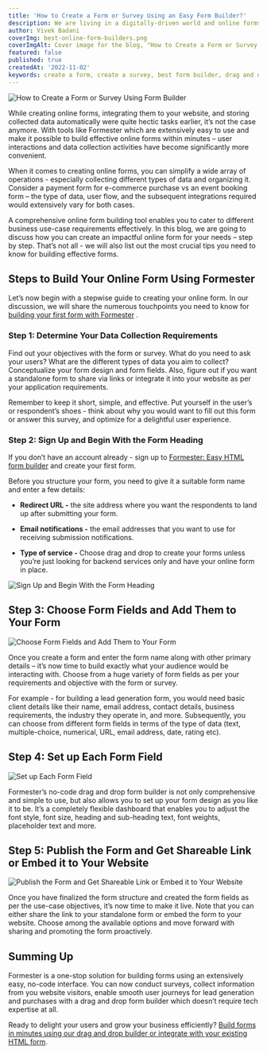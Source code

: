 ```yaml
---
title: 'How to Create a Form or Survey Using an Easy Form Builder?'
description: We are living in a digitally-driven world and online forms are needed in a majority of business and user activities. From asking users to sign up to booking events, generating leads, purchasing products, performing payments, conducting surveys, and more – applications of both standalone and web forms are truly endless. No doubt online forms play an important role for businesses by boosting interactivity and information sharing.
author: Vivek Badani
coverImg: best-online-form-builders.png
coverImgAlt: Cover image for the blog, "How to Create a Form or Survey Using Form Builder "
featured: false
published: true
createdAt: '2022-11-02'
keywords: create a form, create a survey, best form builder, drag and drop form, free online form builder, easy form builder
---
```


![How to Create a Form or Survey Using Form Builder](/blog/cover-images/best-online-form-builders.png 'How to Create a Form or Survey Using Form Builder')

While creating online forms, integrating them to your website, and storing collected data automatically were quite hectic tasks earlier, it’s not the case anymore. With tools like Formester which are extensively easy to use and make it possible to build effective online forms within minutes – user interactions and data collection activities have become significantly more convenient. 

When it comes to creating online forms, you can simplify a wide array of operations - especially collecting different types of data and organizing it. Consider a payment form for e-commerce purchase vs an event booking form – the type of data, user flow, and the subsequent integrations required would extensively vary for both cases. 

A comprehensive online form building tool enables you to cater to different business use-case requirements effectively. In this blog, we are going to discuss how you can create an impactful online form for your needs – step by step. That’s not all - we will also list out the most crucial tips you need to know for building effective forms.


## Steps to Build Your Online Form Using Formester

Let’s now begin with a stepwise guide to creating your online form. In our discussion, we will share the numerous touchpoints you need to know for [building your first form with Formester](https://formester.com/blog/building-your-first-form-with-formester/) .

### Step 1: Determine Your Data Collection Requirements
Find out your objectives with the form or survey. What do you need to ask your users? What are the different types of data you aim to collect? Conceptualize your form design and form fields. Also, figure out if you want a standalone form to share via links or integrate it into your website as per your application requirements.

Remember to keep it short, simple, and effective. Put yourself in the user’s or respondent’s shoes - think about why you would want to fill out this form or answer this survey, and optimize for a delightful user experience. 

### Step 2: Sign Up and Begin With the Form Heading

If you don’t have an account already - sign up to [Formester: Easy HTML form builder](https://formester.com/) and create your first form.

Before you structure your form, you need to give it a suitable form name and enter a few details:

- **Redirect URL -** the site address where you want the respondents to land up after submitting your form.

- **Email notifications -** the email addresses that you want to use for receiving submission notifications.

- **Type of service -** Choose drag and drop to create your forms unless you’re just looking for backend services only and have your online form in place.

![Sign Up and Begin With the Form Heading](/blog/how-to-create-form-or-survey/sign-up-and-begin.png 'Sign Up and Begin With the Form Heading')

## Step 3: Choose Form Fields and Add Them to Your Form

![Choose Form Fields and Add Them to Your Form](/blog/how-to-create-form-or-survey/choose-form-fields.png 'Choose Form Fields and Add Them to Your Form')

Once you create a form and enter the form name along with other primary details –  it’s now time to build exactly what your audience would be interacting with. Choose from a huge variety of form fields as per your requirements and objective with the form or survey. 

For example - for building a lead generation form, you would need basic client details like their name, email address, contact details, business requirements, the industry they operate in, and more. Subsequently, you can choose from different form fields in terms of the type of data (text, multiple-choice, numerical, URL, email address, date, rating etc).

## Step 4: Set up Each Form Field

![Set up Each Form Field](/blog/how-to-create-form-or-survey/set-up-form-field.png 'Set up Each Form Field')

Formester’s no-code drag and drop form builder is not only comprehensive and simple to use, but also allows you to set up your form design as you like it to be. It’s a completely flexible dashboard that enables you to adjust the font style, font size, heading and sub-heading text, font weights, placeholder text and more.

## Step 5: Publish the Form and Get Shareable Link or Embed it to Your Website

![Publish the Form and Get Shareable Link or Embed it to Your Website](/blog/how-to-create-form-or-survey/publish-the-form.png '[Publish the Form and Get Shareable Link or Embed it to Your Website')

Once you have finalized the form structure and created the form fields as per the use-case objectives, it’s now time to make it live. Note that you can either share the link to your standalone form or embed the form to your website. Choose among the available options and move forward with sharing and promoting the form proactively. 

## Summing Up

Formester is a one-stop solution for building forms using an extensively easy, no-code interface. You can now conduct surveys, collect information from you website visitors, enable smooth user journeys for lead generation and purchases with a drag and drop form builder which doesn’t require tech expertise at all.

Ready to delight your users and grow your business efficiently?
[Build forms in minutes using our drag and drop builder or integrate with your existing HTML form](https://app.formester.com/users/sign_up).